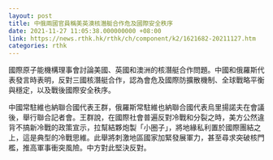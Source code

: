 ```yaml
---
layout: post
title: 中俄兩國官員稱美英澳核潛艇合作危及國際安全秩序
date: 2021-11-27 11:05:38.000000000 +08:00
link: https://news.rthk.hk/rthk/ch/component/k2/1621682-20211127.htm
categories: rthk
---
```


國際原子能機構理事會討論美國、英國和澳洲的核潛艇合作問題。中國和俄羅斯代表發言時表明，反對三國核潛艇合作，認為會危及國際防擴散機制、全球戰略平衡與穩定，以及戰後國際安全秩序。

中國常駐維也納聯合國代表王群，俄羅斯常駐維也納聯合國代表烏里揚諾夫在會議後，舉行聯合記者會。王群說，在國際社會普遍反對冷戰和分裂之時，美方公然違背不搞新冷戰的政策宣示，拉幫結夥炮製「小圈子」，將地緣私利置於國際團結之上，這是典型的冷戰思維。此舉將刺激地區國家加緊發展軍力，甚至尋求突破核門檻，推高軍事衝突風險。中方對此堅決反對。
